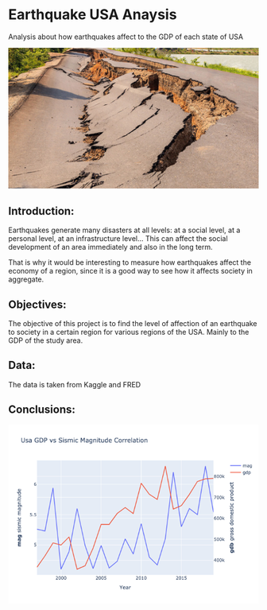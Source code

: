 # Earthquake USA Anaysis
Analysis about how earthquakes affect to the GDP of each state of USA

![](/images/1030_SS_earthquake-1028x579.jpeg)


## Introduction:
Earthquakes generate many disasters at all levels: at a social level, at a personal level, at an infrastructure level...
This can affect the social development of an area immediately and also in the long term.

That is why it would be interesting to measure how earthquakes affect the economy of a region, since it is a good way to see how it affects society in aggregate.

## Objectives:
The objective of this project is to find the level of affection of an earthquake to society in a certain region for various regions of the USA. Mainly to the GDP of the study area.

## Data:
The data is taken from Kaggle and FRED

## Conclusions:




![](/images/usa_gdp-vs-mag.png)
